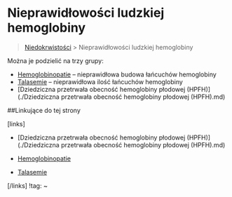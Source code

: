 # Nieprawidłowości ludzkiej hemoglobiny

> [Niedokrwistości](./Niedokrwistości.md) > Nieprawidłowości ludzkiej hemoglobiny

Można je podzielić na trzy grupy:

- [Hemoglobinopatie](./Hemoglobinopatie.md) – nieprawidłowa budowa łańcuchów hemoglobiny
- [Talasemie](./Talasemie.md) – nieprawidłowa ilość łańcuchów hemoglobiny
- [Dziedziczna przetrwała obecność hemoglobiny płodowej (HPFH)](./Dziedziczna przetrwała obecność hemoglobiny płodowej (HPFH).md)



##Linkujące do tej strony

[links]

- [Dziedziczna przetrwała obecność hemoglobiny płodowej (HPFH)](./Dziedziczna przetrwała obecność hemoglobiny płodowej (HPFH).md)

- [Hemoglobinopatie](./Hemoglobinopatie.md)

- [Talasemie](./Talasemie.md)


[/links]
!tag:
~

